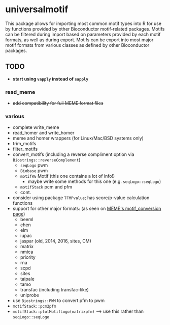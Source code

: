 # universalmotif #

This package allows for importing most common motif types into R for use by
functions provided by other Bioconductor motif-related packages. Motifs can be
filtered during import based on parameters provided by each motif formats, as
well as during export. Motifs can be export into most major motif formats from
various classes as defined by other Bioconductor packages.

## TODO ##

  - **start using `vapply` instead of `sapply`**

### read_meme ###

  - ~~add compatibility for full MEME format files~~

### various ###

  - complete write_meme
  - read_homer and write_homer
  - meme and homer wrappers (for Linux/Mac/BSD systems only)
  - trim_motifs
  - filter_motifs
  - convert_motifs (including a reverse compliment option via
    `Biostrings::reverseComplement`)
      + `seqLogo` pwm
      + `Biobase` pwm
      + `motifRG` Motif (this one contains a lot of info!)
          * maybe write some methods for this one (e.g. `seqLogo::seqLogo`)
      + `motifStack` pcm and pfm
      + cont.
  - consider using package `TFMPvalue`; has score/p-value calculation functions
  - support for other major formats: (as seen on
    [MEME's motif_conversion page](http://meme-suite.org/doc/motif_conversion.html))
      + beeml
      + chen
      + elm
      + iupac
      + jaspar (old, 2014, 2016, sites, CM)
      + matrix
      + nmica
      + priority
      + rna
      + scpd
      + sites
      + taipale
      + tamo
      + transfac (including transfac-like)
      + uniprobe
  - use `Biostrings::PWM` to convert pfm to pwm
  - `motifStack::pcm2pfm`
  - `motifStack::plotMotifLogo(matrixpfm)` --> use this rather than
    `seqLogo::seqLogo`
